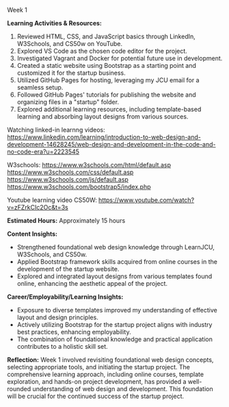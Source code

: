 Week 1

**Learning Activities & Resources:**
1. Reviewed HTML, CSS, and JavaScript basics through LinkedIn, W3Schools, and CS50w on YouTube.
2. Explored VS Code as the chosen code editor for the project.
3. Investigated Vagrant and Docker for potential future use in development.
4. Created a static website using Bootstrap as a starting point and customized it for the startup business.
5. Utilized GitHub Pages for hosting, leveraging my JCU email for a seamless setup.
6. Followed GitHub Pages' tutorials for publishing the website and organizing files in a "startup" folder.
7. Explored additional learning resources, including template-based learning and absorbing layout designs from various sources.

Watching linked-in learnng videos:
https://www.linkedin.com/learning/introduction-to-web-design-and-development-14628245/web-design-and-development-in-the-code-and-no-code-era?u=2223545

W3schools: 
https://www.w3schools.com/html/default.asp
https://www.w3schools.com/css/default.asp
https://www.w3schools.com/js/default.asp
https://www.w3schools.com/bootstrap5/index.php

Youtube learning video CS50W: 
https://www.youtube.com/watch?v=zFZrkCIc2Oc&t=3s

**Estimated Hours:**
Approximately 15 hours

**Content Insights:**
- Strengthened foundational web design knowledge through LearnJCU, W3Schools, and CS50w.
- Applied Bootstrap framework skills acquired from online courses in the development of the startup website.
- Explored and integrated layout designs from various templates found online, enhancing the aesthetic appeal of the project.

**Career/Employability/Learning Insights:**
- Exposure to diverse templates improved my understanding of effective layout and design principles.
- Actively utilizing Bootstrap for the startup project aligns with industry best practices, enhancing employability.
- The combination of foundational knowledge and practical application contributes to a holistic skill set.

**Reflection:**
Week 1 involved revisiting foundational web design concepts, selecting appropriate tools, and initiating the startup project. The comprehensive learning approach, including online courses, template exploration, and hands-on project development, has provided a well-rounded understanding of web design and development. This foundation will be crucial for the continued success of the startup project.






